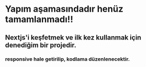 # Yapım aşamasındadır henüz tamamlanmadı!!

## Nextjs'i keşfetmek ve ilk kez kullanmak için denediğim bir projedir.

### responsive hale getirilip, kodlama düzenlenecektir.
